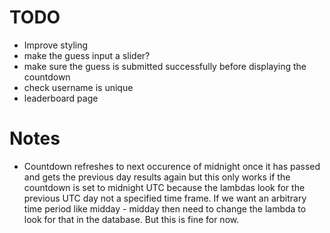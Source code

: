 # TODO
- Improve styling
- make the guess input a slider?
- make sure the guess is submitted successfully before displaying the countdown
- check username is unique
- leaderboard page
# Notes
- Countdown refreshes to next occurence of midnight once it has passed and gets the previous day results again
but this only works if the countdown is set to midnight UTC because the lambdas look for the previous UTC day not a 
specified time frame. If we want an arbitrary time period like midday - midday then need to change the lambda to look 
for that in the database. But this is fine for now.